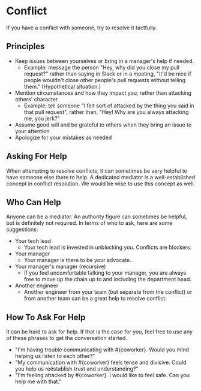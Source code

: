 # Conflict

If you have a conflict with someone, try to resolve it tactfully.

## Principles
- Keep issues between yourselves or bring in a manager's help if needed.
  - Example: message the person "Hey, why did you close my pull request?" rather
    than saying in Slack or in a meeting, "It'd be nice if people wouldn't close
    other people's pull requests without telling them." (Hypothetical
    situation.)
- Mention circumstances and how they impact you, rather than attacking others'
  character
  - Example: tell someone "I felt sort of attacked by the thing you said in that
    pull request", rather than, "Hey! Why are you always attacking me, you
    jerk?"
- Assume good will and be grateful to others when they bring an issue to your
  attention
- Apologize for your mistakes as needed

## Asking For Help

When attempting to resolve conflicts, it can sometimes be very helpful to have
someone else there to help. A dedicated mediator is a well-established concept
in conflict resolution. We would be wise to use this concept as well.

## Who Can Help

Anyone can be a mediator. An authority figure can sometimes be helpful, but is
definitely not required. In terms of who to ask, here are some suggestions:
+ Your tech lead
  + Your tech lead is invested in unblocking you. Conflicts are blockers.
+ Your manager
  + Your manager is there to be your advocate.
+ Your manager's manager (recursive)
  + If you feel uncomfortable talking to your manager, you are always free to
    move up the chain up to and including the department head.
+ Another engineer
  + Another engineer from your team (but separate from the conflict) or from
    another team can be a great help to resolve conflict.

## How To Ask For Help

It can be hard to ask for help. If that is the case for you, feel free to use
any of these phrases to get the conversation started.

+ "I'm having trouble communicating with #{coworker}. Would you mind helping us
  listen to each other?"
+ "My communication with #{coworker} feels tense and divisive. Could you help us
  reëstablish trust and understanding?"
+ "I'm feeling attacked by #{coworker}. I would like to feel safe. Can you help
  me with that."
